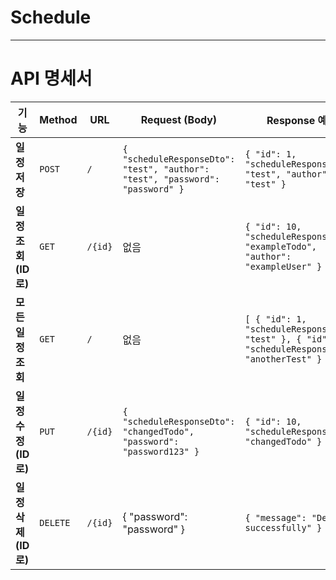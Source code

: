 # Schedule
---
# API 명세서
| 기능                      | Method   | URL                     | Request (Body)                                                 | Response 예시 | 상태 코드 |
|---------------------------|----------|-------------------------|----------------------------------------------------------------|--------------|------------|
| **일정 저장** | `POST` | `/` | `{ "scheduleResponseDto": "test", "author": "test", "password": "password" }` | `{ "id": 1, "scheduleResponseDto": "test", "author": "test" }` | `201 Created` |
| **일정 조회 (ID로)** | `GET` | `/{id}` | 없음 | `{ "id": 10, "scheduleResponseDto": "exampleTodo", "author": "exampleUser" }` | `200 OK` / `404 Not Found` |
| **모든 일정 조회** | `GET` | `/` | 없음 | `[ { "id": 1, "scheduleResponseDto": "test" }, { "id": 2, "scheduleResponseDto": "anotherTest" } ]` | `200 OK` |
| **일정 수정 (ID로)** | `PUT` | `/{id}` | `{ "scheduleResponseDto": "changedTodo", "password": "password123" }` | `{ "id": 10, "scheduleResponseDto": "changedTodo" }` | `200 OK` / `400 Bad Request` / `403 Forbidden` |
| **일정 삭제 (ID로)** | `DELETE` | `/{id}` | { "password": "password" } | `{ "message": "Deleted successfully" }` | `200 OK` / `404 Not Found` |
